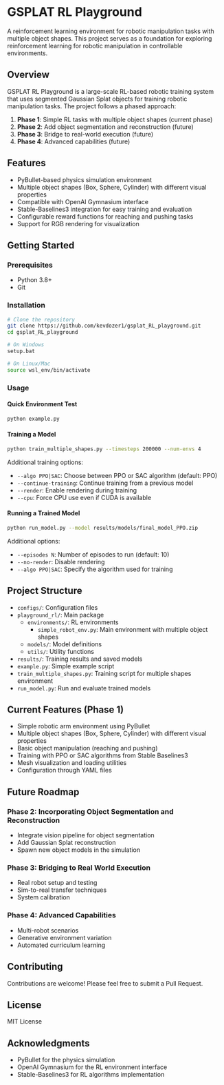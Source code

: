 # GSPLAT RL Playground

A reinforcement learning environment for robotic manipulation tasks with multiple object shapes. This project serves as a foundation for exploring reinforcement learning for robotic manipulation in controllable environments.

## Overview

GSPLAT RL Playground is a large-scale RL-based robotic training system that uses segmented Gaussian Splat objects for training robotic manipulation tasks. The project follows a phased approach:

1. **Phase 1**: Simple RL tasks with multiple object shapes (current phase)
2. **Phase 2**: Add object segmentation and reconstruction (future)
3. **Phase 3**: Bridge to real-world execution (future)
4. **Phase 4**: Advanced capabilities (future)

## Features

- PyBullet-based physics simulation environment
- Multiple object shapes (Box, Sphere, Cylinder) with different visual properties
- Compatible with OpenAI Gymnasium interface
- Stable-Baselines3 integration for easy training and evaluation
- Configurable reward functions for reaching and pushing tasks
- Support for RGB rendering for visualization

## Getting Started

### Prerequisites

- Python 3.8+
- Git

### Installation

```bash
# Clone the repository
git clone https://github.com/kevdozer1/gsplat_RL_playground.git
cd gsplat_RL_playground

# On Windows
setup.bat

# On Linux/Mac
source wsl_env/bin/activate
```

### Usage

#### Quick Environment Test

```bash
python example.py
```

#### Training a Model

```bash
python train_multiple_shapes.py --timesteps 200000 --num-envs 4
```

Additional training options:
- `--algo PPO|SAC`: Choose between PPO or SAC algorithm (default: PPO)
- `--continue-training`: Continue training from a previous model
- `--render`: Enable rendering during training
- `--cpu`: Force CPU use even if CUDA is available

#### Running a Trained Model

```bash
python run_model.py --model results/models/final_model_PPO.zip
```

Additional options:
- `--episodes N`: Number of episodes to run (default: 10)
- `--no-render`: Disable rendering
- `--algo PPO|SAC`: Specify the algorithm used for training

## Project Structure

- `configs/`: Configuration files
- `playground_rl/`: Main package
  - `environments/`: RL environments
    - `simple_robot_env.py`: Main environment with multiple object shapes
  - `models/`: Model definitions
  - `utils/`: Utility functions
- `results/`: Training results and saved models
- `example.py`: Simple example script
- `train_multiple_shapes.py`: Training script for multiple shapes environment
- `run_model.py`: Run and evaluate trained models

## Current Features (Phase 1)

- Simple robotic arm environment using PyBullet
- Multiple object shapes (Box, Sphere, Cylinder) with different visual properties
- Basic object manipulation (reaching and pushing)
- Training with PPO or SAC algorithms from Stable Baselines3
- Mesh visualization and loading utilities
- Configuration through YAML files

## Future Roadmap

### Phase 2: Incorporating Object Segmentation and Reconstruction
- Integrate vision pipeline for object segmentation
- Add Gaussian Splat reconstruction
- Spawn new object models in the simulation

### Phase 3: Bridging to Real World Execution
- Real robot setup and testing
- Sim-to-real transfer techniques
- System calibration

### Phase 4: Advanced Capabilities
- Multi-robot scenarios
- Generative environment variation
- Automated curriculum learning

## Contributing

Contributions are welcome! Please feel free to submit a Pull Request.

## License

MIT License

## Acknowledgments

- PyBullet for the physics simulation
- OpenAI Gymnasium for the RL environment interface
- Stable-Baselines3 for RL algorithms implementation